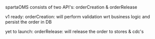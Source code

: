 spartaOMS consists of two API's: orderCreation & orderRelease 

v1 ready: 
orderCreation: will perform validation wrt business logic and persist the order in DB

yet to launch: 
orderRelease: will release the order to stores & cdc's

